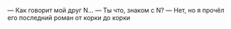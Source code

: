 
— Как говорит мой друг N…
— Ты что, знаком с N?
— Нет, но я прочёл его последний роман от корки до корки